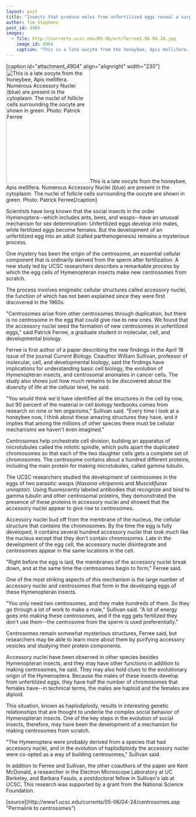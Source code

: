 ```yaml
---
layout: post
title: "Insects that produce males from unfertilized eggs reveal a surprising cellular feat"
author: Tim Stephens
post_id: 4905
images:
  - file: http://currents.ucsc.edu/05-06/art/ferree2.06-04-24.jpg
    image_id: 4904
    caption: "This is a late oocyte from the honeybee, Apis mellifera.  Numerous Accessory Nuclei (blue) are present in the cytoplasm. The nuclei of follicle cells surrounding the oocyte are shown in green. Photo: Patrick Ferree"
---
```


[caption id="attachment_4904" align="alignright" width="230"]<a href="http://localhost/mysite/wp-content/uploads/2006/04/ferree2.06-04-24.jpg"><img class="size-full wp-image-4904" src="http://localhost/mysite/wp-content/uploads/2006/04/ferree2.06-04-24.jpg" alt="This is a late oocyte from the honeybee, Apis mellifera.  Numerous Accessory Nuclei (blue) are present in the cytoplasm. The nuclei of follicle cells surrounding the oocyte are shown in green. Photo: Patrick Ferree" width="230" height="311" /></a>This is a late oocyte from the honeybee, Apis mellifera.  Numerous Accessory Nuclei (blue) are present in the cytoplasm. The nuclei of follicle cells surrounding the oocyte are shown in green. Photo: Patrick Ferree[/caption]
<a name="content" id="content"></a>
<p>
  Scientists have long known that the social insects in the order Hymenoptera--which includes ants, bees, and wasps--have an unusual mechanism for sex determination: Unfertilized eggs develop into males, while fertilized eggs become females. But the development of an unfertilized egg into an adult (called parthenogenesis) remains a mysterious process.
</p>
<p>
  One mystery has been the origin of the centrosome, an essential cellular component that is ordinarily derived from the sperm after fertilization. A new study led by UCSC researchers describes a remarkable process by which the egg cells of Hymenopteran insects make new centrosomes from scratch.
</p>
<p>
  The process involves enigmatic cellular structures called accessory nuclei, the function of which has not been explained since they were first discovered in the 1960s.
</p>
<p>
  "Centrosomes arise from other centrosomes through duplication, but there is no centrosome in the egg that could give rise to new ones. We found that the accessory nuclei seed the formation of new centrosomes in unfertilized eggs," said Patrick Ferree, a graduate student in molecular, cell, and developmental biology.
</p>
<p>
  Ferree is first author of a paper describing the new findings in the April 18 issue of the journal <i>Current Biology.</i> Coauthor William Sullivan, professor of molecular, cell, and developmental biology, said the findings have implications for understanding basic cell biology, the evolution of Hymenopteran insects, and centrosomal anomalies in cancer cells. The study also shows just how much remains to be discovered about the diversity of life at the cellular level, he said.
</p>
<p>
  "You would think we'd have identified all the structures in the cell by now, but 90 percent of the material in cell biology textbooks comes from research on nine or ten organisms," Sullivan said. "Every time I look at a honeybee now, I think about these amazing structures they have, and it implies that among the millions of other species there must be cellular mechanisms we haven't even imagined."
</p>
<p>
  Centrosomes help orchestrate cell division, building an apparatus of microtubules called the mitotic spindle, which pulls apart the duplicated chromosomes so that each of the two daughter cells gets a complete set of chromosomes. The centrosome contains about a hundred different proteins, including the main protein for making microtubules, called gamma tubulin.
</p>
<p>
  The UCSC researchers studied the development of centrosomes in the eggs of two parasitic wasps (<i>Nasonia vitripennis</i> and <i>Muscidifurax uniraptor</i>). Using fluorescently labeled antibodies that recognize and bind to gamma tubulin and other centrosomal proteins, they demonstrated the presence of these proteins in accessory nuclei and showed that the accessory nuclei appear to give rise to centrosomes.
</p>
<p>
  Accessory nuclei bud off from the membrane of the nucleus, the cellular structure that contains the chromosomes. By the time the egg is fully developed, it contains several hundred accessory nuclei that look much like the nucleus except that they don't contain chromosomes. Late in the development of the egg cell, the accessory nuclei disintegrate and centrosomes appear in the same locations in the cell.
</p>
<p>
  "Right before the egg is laid, the membranes of the accessory nuclei break down, and at the same time the centrosomes begin to form," Ferree said.
</p>
<p>
  One of the most striking aspects of this mechanism is the large number of accessory nuclei and centrosomes that form in the developing eggs of these Hymenopteran insects.
</p>
<p>
  "You only need two centrosomes, and they make hundreds of them. So they go through a lot of work to make a male," Sullivan said. "A lot of energy goes into making these centrosomes, and if the egg gets fertilized they don't use them--the centrosome from the sperm is used preferentially."
</p>
<p>
  Centrosomes remain somewhat mysterious structures, Ferree said, but researchers may be able to learn more about them by purifying accessory vesicles and studying their protein components.
</p>
<p>
  Accessory nuclei have been observed in other species besides Hymenopteran insects, and they may have other functions in addition to making centrosomes, he said. They may also hold clues to the evolutionary origin of the Hymenoptera. Because the males of these insects develop from unfertilized eggs, they have half the number of chromosomes that females have--in technical terms, the males are haploid and the females are diploid.
</p>
<p>
  This situation, known as haplodiploidy, results in interesting genetic relationships that are thought to underlie the complex social behavior of Hymenopteran insects. One of the key steps in the evolution of social insects, therefore, may have been the development of a mechanism for making centrosomes from scratch.
</p>
<p>
  "The Hymenoptera were probably derived from a species that had accessory nuclei, and in the evolution of haplodiploidy the accessory nuclei were co-opted as a way of building centrosomes," Sullivan said.
</p>
<p>
  In addition to Ferree and Sullivan, the other coauthors of the paper are Kent McDonald, a researcher in the Electron Microscope Laboratory at UC Berkeley, and Barbara Fasulo, a postdoctoral fellow in Sullivan's lab at UCSC. This research was supported by a grant from the National Science Foundation.
</p>
<form>
  <input name="t1" size="-1" type="hidden">
</form>




</p>
[source](http://www1.ucsc.edu/currents/05-06/04-24/centrosomes.asp "Permalink to centrosomes")
